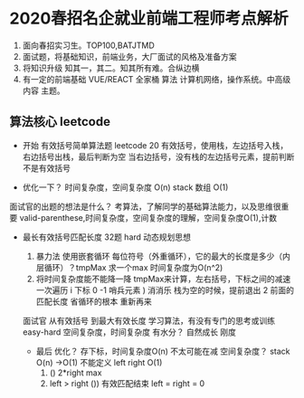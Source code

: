 # 2020春招名企就业前端工程师考点解析

1. 面向春招实习生。TOP100,BATJTMD
2. 面试题，将基础知识，前端业务，大厂面试的风格及准备方案
3. 将知识升级 知其一，其二。知其所有难。合纵边横
4. 有一定的前端基础 VUE/REACT 全家桶 算法 计算机网络，操作系统。中高级内容 主题。

## 算法核心 leetcode 

- 开始 有效括号简单算法题 
leetcode 20 
 有效括号，使用栈，左边括号入栈，右边括号出栈，最后判断为空
 当右边括号，没有栈的左边括号元素，提前判断不是有效括号

- 优化一下？
时间复杂度，空间复杂度
O(n) stack 数组 O(1)

面试官的出题的想法是什么？
考算法，了解同学的基础算法能力，以及思维很重要
valid-parenthese,时间复杂度，空间复杂度的理解，空间复杂度O(1),计数

- 最长有效括号匹配长度
  32题 hard
  动态规划思想
  1. 暴力法
  使用嵌套循环 每位符号（外重循环），它的最大的长度是多少（内层循环）？tmpMax
  求一个max 
  时间复杂度为O(n^2)
  2. 将时间复杂度能不能降一降
  tmpMax来计算，左右括号，下标之间的减速
  一次遍历 i 下标 0
  -1 哨兵元素
  ) 消消乐 栈为空的时候，提前退出 2 前面的匹配长度
  省循环的根本 重新再来

  面试官 从有效括号 到最大有效长度
  学习算法，有没有专门的思考或训练 easy-hard
  空间复杂度，时间复杂度
  有水分？ 自然成长 刚度

  - 最后
    优化？ 存下标，时间复杂度O(n) 不太可能在减
    空间复杂度？ stack O(n) ->O(1) 不能定义
    left right O(1)
    1. () 2*right max 
    2. left > right ()) 有效匹配结束 left = right = 0